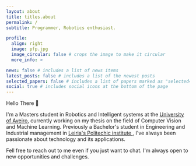 ```yaml
---
layout: about
title: titles.about
permalink: /
subtitle: Programmer, Robotics enthusiast. 

profile:
  align: right
  image: pfp.jpg
  image_circular: false # crops the image to make it circular
  more_info: >

news: false # includes a list of news items
latest_posts: false # includes a list of the newest posts
selected_papers: false # includes a list of papers marked as "selected={true}"
social: true # includes social icons at the bottom of the page
---
```


Hello There 👋

I'm a Masters student in Robotics and Intelligent systems at the [University of Aveiro](https://www.ua.pt/pt/curso/467), currently working on my thesis on the field of Computer Vision and Machine Learning. 
Previously a Bachelor's student in Engineering and Industrial management in [Leiria's Politechic institute ](https://www.ipleiria.pt/en/course/undergraduate-in-industrial-engineering-and-management/), I've always been passionate about technology and its applications. 

Fell free to reach out to me even if you just want to chat. I'm always open to new opportunities and challenges.

<!-- 
From programming, robotics, photography and biking, I try to experiment with a lot of things, and I'm always looking for new challenges and opportunities.







Write your biography here. Tell the world about yourself. Link to your favorite [subreddit](http://reddit.com). You can put a picture in, too. The code is already in, just name your picture `prof_pic.jpg` and put it in the `img/` folder.

Put your address / P.O. box / other info right below your picture. You can also disable any of these elements by editing `profile` property of the YAML header of your `_pages/about.md`. Edit `_bibliography/papers.bib` and Jekyll will render your [publications page](/al-folio/publications/) automatically.

Link to your social media connections, too. This theme is set up to use [Font Awesome icons](https://fontawesome.com/) and [Academicons](https://jpswalsh.github.io/academicons/), like the ones below. Add your Facebook, Twitter, LinkedIn, Google Scholar, or just disable all of them. -->
